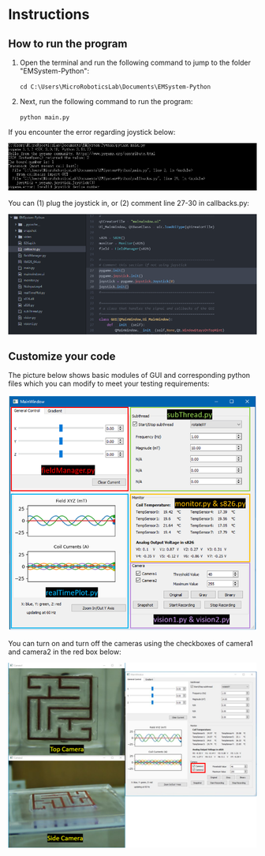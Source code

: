 # Instructions

## How to run the program
1. Open the terminal and run the following command to jump to the folder "EMSystem-Python":

   `cd C:\Users\MicroRoboticsLab\Documents\EMSystem-Python`

2. Next, run the following command to run the program:

   `python main.py`
   
If you encounter the error regarding joystick below:

![This is an image](/EMSystem-Python/snapshot/Error1.png)

You can (1) plug the joystick in, or (2) comment line 27-30 in callbacks.py:

![This is an image](/EMSystem-Python/snapshot/Code1.png)

## Customize your code
The picture below shows basic modules of GUI and corresponding python files which you can modify to meet your testing requirements:

![This is an image](/EMSystem-Python/snapshot/GUI.png)

You can turn on and turn off the cameras using the checkboxes of camera1 and camera2 in the red box below:

![This is an image](/EMSystem-Python/snapshot/GUI_2.png)

